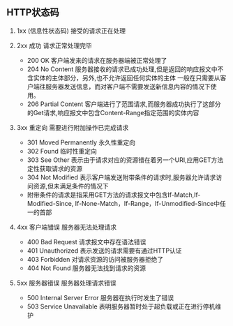## HTTP状态码

1. 1xx (信息性状态码)  接受的请求正在处理
2. 2xx 成功           请求正常处理完毕
    - 200 OK 客户端发来的请求在服务器端被正常处理了
    - 204 No Content 服务器接收的请求已成功处理,但是返回的响应报文中不含实体的主体部分，另外,也不允许返回任何实体的主体
    一般在只需要从客户端往服务器发送信息，而对客户端不需要发送新信息内容的情况下使用。
    - 206 Partial Content 客户端进行了范围请求,而服务器成功执行了这部分的Get请求,响应报文中包含Content-Range指定范围的实体内容

3. 3xx 重定向         需要进行附加操作已完成请求
    - 301 Moved Permanently 永久性重定向
    - 302 Found 临时性重定向
    - 303 See Other 表示由于请求对应的资源错在着另一个URI,应用GET方法定性获取请求的资源
    - 304 Not Modified 表示客户端发送附带条件的请求时,服务器允许请求访问资源,但未满足条件的情况下
    - 附带条件的请求是指采用GET方法的请求报文中包含If-Match,If-Modified-Since, If-None-Match，If-Range，If-Unmodified-Since中任一的首部

4. 4xx 客户端错误      服务器无法处理请求
    - 400 Bad Request 请求报文中存在语法错误
    - 401 Unauthorized 表示发送的请求需要有通过HTTP认证
    - 403 Forbidden 对请求资源的访问被服务器拒绝了
    - 404 Not Found 服务器无法找到请求的资源

 5. 5xx 服务器错误      服务器处理请求错误
    - 500 Internal Server Error 服务器在执行时发生了错误
    - 503 Service Unavailable 表明服务器暂时处于超负载或正在进行停机维护